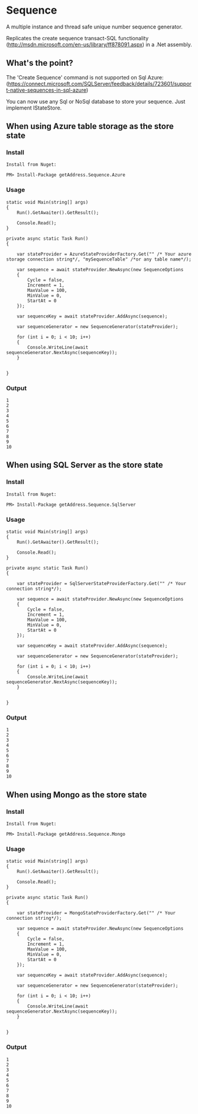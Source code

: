 Sequence
========

A multiple instance and thread safe unique number sequence generator. 

Replicates the create sequence transact-SQL functionality (http://msdn.microsoft.com/en-us/library/ff878091.aspx) in a .Net assembly.

## What's the point?

The 'Create Sequence' command is not supported on Sql Azure:
(https://connect.microsoft.com/SQLServer/feedback/details/723601/support-native-sequences-in-sql-azure)

You can now use any Sql or NoSql database to store your sequence. Just implement IStateStore.

## When using Azure table storage as the store state

### Install
```
Install from Nuget:

PM> Install-Package getAddress.Sequence.Azure 
```

### Usage

```
static void Main(string[] args)
{
    Run().GetAwaiter().GetResult();

    Console.Read();
}

private async static Task Run()
{

    var stateProvider = AzureStateProviderFactory.Get("" /* Your azure storage connection string*/, "mySequenceTable" /*or any table name*/);

    var sequence = await stateProvider.NewAsync(new SequenceOptions
    {
        Cycle = false,
        Increment = 1,
        MaxValue = 100,
        MinValue = 0,
        StartAt = 0
    });

    var sequenceKey = await stateProvider.AddAsync(sequence);

    var sequenceGenerator = new SequenceGenerator(stateProvider);

    for (int i = 0; i < 10; i++)
    {
        Console.WriteLine(await sequenceGenerator.NextAsync(sequenceKey));
    }


}
```
### Output

```
1
2
3
4
5
6
7
8
9
10

```

## When using SQL Server as the store state 

### Install

```
Install from Nuget:

PM> Install-Package getAddress.Sequence.SqlServer 
```

### Usage

```
static void Main(string[] args)
{
    Run().GetAwaiter().GetResult();

    Console.Read();
}

private async static Task Run()
{

    var stateProvider = SqlServerStateProviderFactory.Get("" /* Your connection string*/);

    var sequence = await stateProvider.NewAsync(new SequenceOptions
    {
        Cycle = false,
        Increment = 1,
        MaxValue = 100,
        MinValue = 0,
        StartAt = 0
    });

    var sequenceKey = await stateProvider.AddAsync(sequence);

    var sequenceGenerator = new SequenceGenerator(stateProvider);

    for (int i = 0; i < 10; i++)
    {
        Console.WriteLine(await sequenceGenerator.NextAsync(sequenceKey));
    }


}
```

### Output

```
1
2
3
4
5
6
7
8
9
10

```
## When using Mongo as the store state

### Install

```
Install from Nuget:

PM> Install-Package getAddress.Sequence.Mongo 
```

### Usage

```
static void Main(string[] args)
{
    Run().GetAwaiter().GetResult();

    Console.Read();
}

private async static Task Run()
{

    var stateProvider = MongoStateProviderFactory.Get("" /* Your connection string*/);

    var sequence = await stateProvider.NewAsync(new SequenceOptions
    {
        Cycle = false,
        Increment = 1,
        MaxValue = 100,
        MinValue = 0,
        StartAt = 0
    });

    var sequenceKey = await stateProvider.AddAsync(sequence);

    var sequenceGenerator = new SequenceGenerator(stateProvider);

    for (int i = 0; i < 10; i++)
    {
        Console.WriteLine(await sequenceGenerator.NextAsync(sequenceKey));
    }


}
```
### Output

```
1
2
3
4
5
6
7
8
9
10
```
